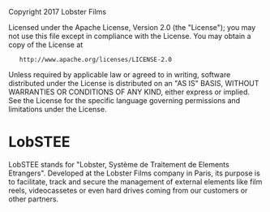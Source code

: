    Copyright 2017 Lobster Films

   Licensed under the Apache License, Version 2.0 (the "License");
   you may not use this file except in compliance with the License.
   You may obtain a copy of the License at

       http://www.apache.org/licenses/LICENSE-2.0

   Unless required by applicable law or agreed to in writing, software
   distributed under the License is distributed on an "AS IS" BASIS,
   WITHOUT WARRANTIES OR CONDITIONS OF ANY KIND, either express or implied.
   See the License for the specific language governing permissions and
   limitations under the License.



# LobSTEE

LobSTEE stands for "Lobster, Système de Traitement de Elements Etrangers". Developed at the Lobster Films company in Paris, its purpose is to facilitate, track and secure the management of external elements like film reels, videocassetes or even hard drives coming from our customers or other partners. 
